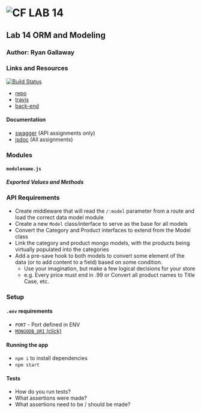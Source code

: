 ![CF](http://i.imgur.com/7v5ASc8.png) LAB 14
=================================================

## Lab 14 ORM and Modeling

### Author: Ryan Gallaway

### Links and Resources

[![Build Status](https://www.travis-ci.com/rkgallaway/14-orm-and-modeling.svg?branch=master)](https://www.travis-ci.com/rkgallaway/14-orm-and-modeling)

* [repo](https://github.com/rkgallaway/14-orm-and-modeling)
* [travis](https://www.travis-ci.com/search/14)
* [back-end](https://lab14-orm-modeling-rg.herokuapp.com)

#### Documentation
* [swagger](http://xyz.com) (API assignments only)
* [jsdoc](http://xyz.com) (All assignments)

### Modules
#### `modulename.js`
##### Exported Values and Methods

### API Requirements
* Create middleware that will read the `/:model` parameter from a route and load the correct data model module
* Create a new `Model` class/interface to serve as the base for all models
* Convert the Category and Product interfaces to extend from the Model class
* Link the category and product mongo models, with the products being virtually populated into the categories
* Add a pre-save hook to both models to convert some element of the data (or to add content to a field) based on some condition.
  * Use your imagination, but make a few logical decisions for your store
  * e.g. Every price must end in .99 or Convert all product names to Title Case, etc.


### Setup
#### `.env` requirements
* `PORT` - Port defined in ENV
* [`MONGODB_URI` (click)](mongodb://heroku_s1gcj03q:9v1bvdcga6aj1obn3ucucshle8@ds153304.mlab.com:53304/heroku_s1gcj03q)

#### Running the app
* `npm i` to install dependencies
* `npm start`
  
#### Tests
* How do you run tests?
* What assertions were made?
* What assertions need to be / should be made?

<!-- #### UML
Link to an image of the UML for your application and response to events -->
